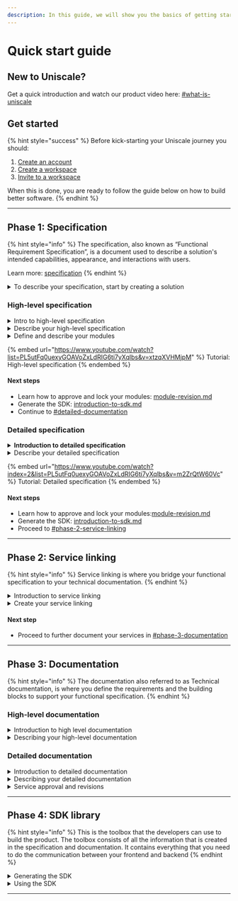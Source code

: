 ```yaml
---
description: In this guide, we will show you the basics of getting started with Uniscale.
---
```


# Quick start guide

## New to Uniscale?

Get a quick introduction and watch our product video here: [#what-is-uniscale](../#what-is-uniscale "mention")



## Get started <a href="#get-started" id="get-started"></a>

{% hint style="success" %}
Before kick-starting your Uniscale journey you should:

1. [Create an account](https://help.uniscale.com/account-and-preferences/create-an-account)
2. [Create a workspace](https://help.uniscale.com/workspace-administration/manage-workspaces/create-a-workspace)
3. [Invite to a workspace](https://help.uniscale.com/workspace-administration/manage-workspaces/invite-to-a-workspace)

When this is done, you are ready to follow the guide below on how to build better software.
{% endhint %}

***



## Phase 1: Specification <a href="#design-your-solution" id="design-your-solution"></a>

{% hint style="info" %}
The specification, also known as “Functional Requirement Specification”, is a document used to describe a solution's intended capabilities, appearance, and interactions with users.&#x20;

Learn more: [specification](../using-uniscale/specification/ "mention")
{% endhint %}

<details>

<summary>To describe your specification, start by creating a solution</summary>

Within your Uniscale workspace, create a solution to describe your product and outline the functional specifications.

<img src="../.gitbook/assets/CleanShot 2024-04-11 at 15.03.56.gif" alt="Create solution" data-size="original">

</details>



### High-level specification

<details>

<summary>Intro to high-level specification</summary>

Here you will describe the overall solution. This part is done from an abstract view, meaning that it is not about solving the actual problem, but rather explaining the problem and desired outcome carefully.&#x20;

Things you may include:

* Abstract Description
* Purpose and motivation
* High-level requirements
* High-level end-user behavior

This is typically defined by the Founder, Visionary, Product Owner, or someone who understands the solution.

</details>

<details>

<summary>Describe your high-level specification</summary>

Begin with an introduction to your solution:&#x20;

1. What: A solution description including a few high-level functionalities.
2. Why: The purpose and motivation
3. Who: Who will be using your product? List the various actors.
4. High-level requirements

For a detailed overview of how to describe your specification: [describe-high-level-specification.md](../using-uniscale/specification/describe-high-level-specification.md "mention")

</details>

<details>

<summary>Define and describe your modules</summary>

1. Define and create your modules: For best practices on what modules to create, visit this article: [#module](../using-uniscale/specification/solution-basics.md#module "mention")
2. Describe your modules: Write a short description and include the relevant high-level functionalities and actors related to this module.
3. Describe the high-level end-user behavior: This is done by creating a `Functional use case` inside your module
4. Enrich your `Functional use case` with `Acceptance criteria.`&#x20;

For a detailed overview of how to describe your specification: [describe-high-level-specification.md](../using-uniscale/specification/describe-high-level-specification.md "mention")

</details>

{% embed url="https://www.youtube.com/watch?list=PL5utFq0uexyGOAVoZxLdRIG6ti7yXqlbs&v=xtzqXVHMjpM" %}
Tutorial: High-level specification
{% endembed %}

#### **Next steps**

* Learn how to approve and lock your modules: [module-revision.md](../using-uniscale/specification/module-revision.md "mention")
* Generate the SDK: [introduction-to-sdk.md](../using-uniscale/implementation/introduction-to-sdk.md "mention")
* Continue to [#detailed-documentation](quick-start-guide.md#detailed-documentation "mention")



### Detailed specification

<details>

<summary><strong>Introduction to detailed specification</strong></summary>

This is where you will start to design how the actual product will look and feel. Where high-level specification is abstract, here you will define concretely how the product will work:

* Should it be an app, website, software, physical paper, or a combination?
* How should the user interface look and feel?
* The overall layout of your solution including visuals (mockups or wireframes),
* How should the product work - eg. what pages will you need, what buttons to include, what should happen when clicking on each button, and what should happen in case of errors?

For this part, you will involve a product designer (eg. UX/UI designer) who will start to break down the high-level specification and design the product.

Learn how to invite people:[invite-to-uniscale.md](../workspace-administration/manage-workspaces/invite-to-uniscale.md "mention")

</details>

<details>

<summary>Describe your detailed specification</summary>

1. Use `Pages` and `Sections` to break down the layout and structure of your solution
2. A best practice is to include mockups or wireframes for each part of your solution
3. Include UX requirements
   1. Break down your modules and pages into `Functional use cases.`
   2. Include relevant `UX flows`
   3. Describe your `UX flows` and include `Functional acceptance criteria`
4. Include UI requirements: Use `Designer notes` to describe the look and feel in addition to other descriptions that are helpful to the front-end developer.

Watch the video below or read more here: [#describe-your-detailed-specification](quick-start-guide.md#describe-your-detailed-specification "mention")

</details>

{% embed url="https://www.youtube.com/watch?index=2&list=PL5utFq0uexyGOAVoZxLdRIG6ti7yXqlbs&v=m2ZrQtW60Vc" %}
Tutorial: Detailed specification
{% endembed %}

#### **Next steps**

* Learn how to approve and lock your modules:[module-revision.md](../using-uniscale/specification/module-revision.md "mention")
* Generate the SDK: [introduction-to-sdk.md](../using-uniscale/implementation/introduction-to-sdk.md "mention")
* Proceed to [#phase-2-service-linking](quick-start-guide.md#phase-2-service-linking "mention")

***



## Phase 2: Service linking

{% hint style="info" %}
Service linking is where you bridge your functional specification to your technical documentation.
{% endhint %}

<details>

<summary>Introduction to service linking</summary>

Typically, a Solution Architect or Technical Lead handles this phase. They translate customer requirements into logical service boundaries by developing the services needed to meet the specified requirements.

Learn how to invite people:[invite-to-uniscale.md](../workspace-administration/manage-workspaces/invite-to-uniscale.md "mention")

</details>

<details>

<summary>Create your service linking</summary>

1. Start by going through your `UX flows` and create `Service flows`
2. Go to `Service linking` and `Add service draft +`
3. Drag and drop each service link to the service draft.

Watch the video below or read more here: [service-linking](../using-uniscale/documentation/service-linking/ "mention")

</details>

#### Next step

* Proceed to further document your services in [#phase-3-documentation](quick-start-guide.md#phase-3-documentation "mention")

***



## Phase 3: Documentation

{% hint style="info" %}
The documentation also referred to as Technical documentation, is where you define the requirements and the building blocks to support your functional specification.
{% endhint %}



### High-level documentation

<details>

<summary>Introduction to high level documentation</summary>

The documentation often referred to as "Technical Documentation," is where the focus shifts to the technical details of your product.

This part is typically created by experts such as Tech Leads or Solution Architects. They ensure the technical and non-technical aspects of your solution are aligned, even if they are not directly involved in coding.

</details>

<details>

<summary>Describing your high-level documentation</summary>

As you have now linked your `UX flows` to `Service flows`,  you will start to document the intention and purpose of each service.&#x20;

Now you can include a description of each service to document the service functionality requirements.

![](<../.gitbook/assets/CleanShot 2024-06-12 at 10.45.23@2x.png>)

See a detailed guide to describing your documentation: [service-basics.md](../using-uniscale/documentation/service-basics.md "mention")

</details>



### Detailed documentation

<details>

<summary>Introduction to detailed documentation</summary>

This is where you define all concrete actions and data contracts to fulfill all specified technical functionality.

This part includes:

* Endpoint modeling
* Error code and sample data
* Data contracts modeling
* Data validations

</details>

<details>

<summary>Describing your detailed documentation</summary>

1. Navigate to the service and begin to document the technical aspect.
2. For each service, you can enrich with:
   1. Child namespace&#x20;
   2. Endpoint
   3. Aggregate with Native type and  Sample value
   4. Value object
   5. Property group
   6. Standalone use case flow
   7. Technical use case

<img src="../.gitbook/assets/image (1) (3).png" alt="Preview of modelling view tab for the &#x22;Account&#x22; service in the Demo solution" data-size="original">

See a detailed guide to describing your documentation: [service-basics.md](../using-uniscale/documentation/service-basics.md "mention")

</details>

<details>

<summary>Service approval and revisions</summary>

Now that you have documented your services, it is time to ready and approve each one before proceeding to generate the SDK.

Learn how to do so here: [service-revisions.md](../using-uniscale/documentation/service-revisions.md "mention")

</details>

***



## Phase 4: SDK library

{% hint style="info" %}
This is the toolbox that the developers can use to build the product. The toolbox consists of all the information that is created in the specification and documentation. It contains everything that you need to do the communication between your frontend and backend
{% endhint %}

<details>

<summary>Generating the SDK</summary>

1. Start by navigating to the SDK portal from the navigation bar.

<img src="../.gitbook/assets/CleanShot 2024-06-12 at 11.02.38@2x.png" alt="" data-size="original">

1. You can now select from your approved modules and services. If you do not see anything, please check the steps [module-revision.md](../using-uniscale/specification/module-revision.md "mention") and [service-revisions.md](../using-uniscale/documentation/service-revisions.md "mention")
2. Select your preferred development language
3. Select "Save changes". This will start generating the SDK.

Read the detailed steps here: [introduction-to-sdk.md](../using-uniscale/implementation/introduction-to-sdk.md "mention")

</details>

<details>

<summary>Using the SDK</summary>

Once the SDK is generated, the instructions for how to utilize show on the screen.

Depending on how you plan to use the SDK, we have created dedicated articles to guide you:

* [library-implementation-basics](../using-uniscale/implementation/library-implementation-basics/ "mention")
* [quick-start-front-end-with-uniscale-sdk](../using-uniscale/implementation/quick-start-front-end-with-uniscale-sdk/ "mention")
* [tutorial-using-sdk-in-backend-to-handle-endpoints.md](../using-uniscale/implementation/tutorial-using-sdk-in-backend-to-handle-endpoints.md "mention")
* [tutorial-using-sdk-for-service-to-service.md](../using-uniscale/implementation/tutorial-using-sdk-for-service-to-service.md "mention")

</details>

***
